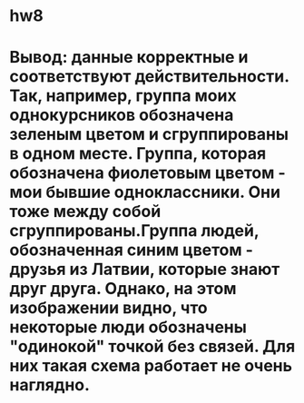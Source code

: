 # hw8
# Вывод: данные корректные  и соответствуют действительности. Так, например, группа моих однокурсников обозначена зеленым цветом и сгруппированы в одном месте. Группа, которая обозначена фиолетовым цветом - мои бывшие одноклассники. Они тоже между собой сгруппированы.Группа людей, обозначенная синим цветом - друзья из Латвии, которые знают друг друга. Однако, на этом изображении видно, что некоторые люди обозначены "одинокой" точкой без связей. Для них такая схема работает не очень наглядно.

